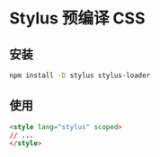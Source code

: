 # Stylus 预编译 CSS

## 安装

```sh
npm install -D stylus stylus-loader
```

## 使用

```HTML
<style lang="stylus" scoped>
// ...
</style>
```

